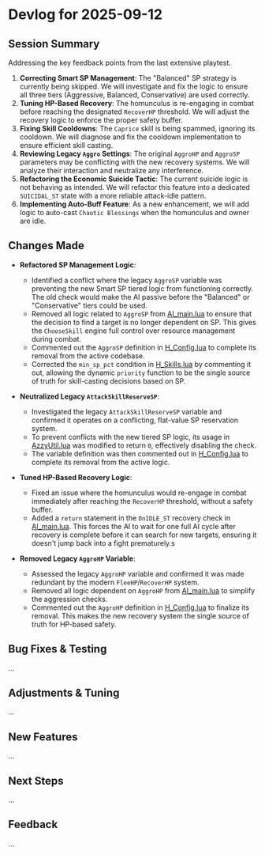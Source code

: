 # Devlog for 2025-09-12

## Session Summary

Addressing the key feedback points from the last extensive playtest.

1.  **Correcting Smart SP Management**: The "Balanced" SP strategy is currently being skipped. We will investigate and fix the logic to ensure all three tiers (Aggressive, Balanced, Conservative) are used correctly.
2.  **Tuning HP-Based Recovery**: The homunculus is re-engaging in combat before reaching the designated `RecoverHP` threshold. We will adjust the recovery logic to enforce the proper safety buffer.
3.  **Fixing Skill Cooldowns**: The `Caprice` skill is being spammed, ignoring its cooldown. We will diagnose and fix the cooldown implementation to ensure efficient skill casting.
4.  **Reviewing Legacy `Aggro` Settings**: The original `AggroHP` and `AggroSP` parameters may be conflicting with the new recovery systems. We will analyze their interaction and neutralize any interference.
5.  **Refactoring the Economic Suicide Tactic**: The current suicide logic is not behaving as intended. We will refactor this feature into a dedicated `SUICIDAL_ST` state with a more reliable attack-idle pattern.
6.  **Implementing Auto-Buff Feature**: As a new enhancement, we will add logic to auto-cast `Chaotic Blessings` when the homunculus and owner are idle.

## Changes Made

- **Refactored SP Management Logic**:
    - Identified a conflict where the legacy `AggroSP` variable was preventing the new Smart SP tiered logic from functioning correctly. The old check would make the AI passive before the "Balanced" or "Conservative" tiers could be used.
    - Removed all logic related to `AggroSP` from [AI_main.lua](../YtuAI/USER_AI/AI_main.lua) to ensure that the decision to find a target is no longer dependent on SP. This gives the `ChooseSkill` engine full control over resource management during combat.
    - Commented out the `AggroSP` definition in [H_Config.lua](../YtuAI/USER_AI/H_Config.lua) to complete its removal from the active codebase.
    - Corrected the `min_sp_pct` condition in [H_Skills.lua](../YtuAI/USER_AI/H_Skills.lua) by commenting it out, allowing the dynamic `priority` function to be the single source of truth for skill-casting decisions based on SP.

- **Neutralized Legacy `AttackSkillReserveSP`**:
    - Investigated the legacy `AttackSkillReserveSP` variable and confirmed it operates on a conflicting, flat-value SP reservation system.
    - To prevent conflicts with the new tiered SP logic, its usage in [AzzyUtil.lua](../YtuAI/USER_AI/AzzyUtil.lua) was modified to return `0`, effectively disabling the check.
    - The variable definition was then commented out in [H_Config.lua](../YtuAI/USER_AI/H_Config.lua) to complete its removal from the active logic.

- **Tuned HP-Based Recovery Logic**:
    - Fixed an issue where the homunculus would re-engage in combat immediately after reaching the `RecoverHP` threshold, without a safety buffer.
    - Added a `return` statement in the `OnIDLE_ST` recovery check in [AI_main.lua](../YtuAI/USER_AI/AI_main.lua). This forces the AI to wait for one full AI cycle after recovery is complete before it can search for new targets, ensuring it doesn't jump back into a fight prematurely.s

- **Removed Legacy `AggroHP` Variable**:
    - Assessed the legacy `AggroHP` variable and confirmed it was made redundant by the modern `FleeHP`/`RecoverHP` system.
    - Removed all logic dependent on `AggroHP` from [AI_main.lua](../YtuAI/USER_AI/AI_main.lua) to simplify the aggression checks.
    - Commented out the `AggroHP` definition in [H_Config.lua](../YtuAI/USER_AI/H_Config.lua) to finalize its removal. This makes the new recovery system the single source of truth for HP-based safety.


## Bug Fixes & Testing

...

## Adjustments & Tuning

...

## New Features

...

## Next Steps

...

## Feedback

...
